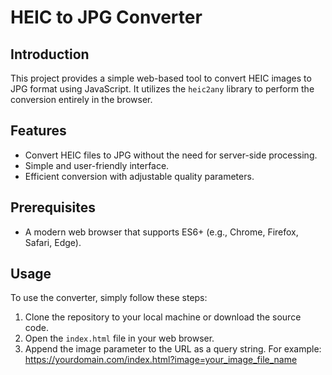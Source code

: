 # HEIC to JPG Converter

## Introduction
This project provides a simple web-based tool to convert HEIC images to JPG format using JavaScript. It utilizes the `heic2any` library to perform the conversion entirely in the browser.

## Features
- Convert HEIC files to JPG without the need for server-side processing.
- Simple and user-friendly interface.
- Efficient conversion with adjustable quality parameters.

## Prerequisites
- A modern web browser that supports ES6+ (e.g., Chrome, Firefox, Safari, Edge).

## Usage
To use the converter, simply follow these steps:
1. Clone the repository to your local machine or download the source code.
2. Open the `index.html` file in your web browser.
3. Append the image parameter to the URL as a query string. For example:
https://yourdomain.com/index.html?image=your_image_file_name
